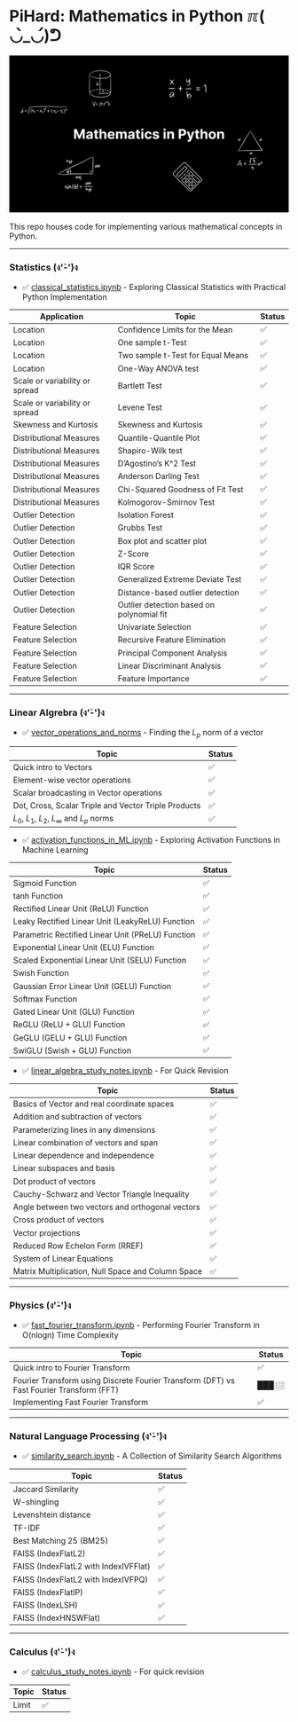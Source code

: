 # PiHard: Mathematics in Python ℼ( ◡̀_◡́)ᕤ

![PiHard: Mathematics in Python](https://github.com/PragyanSubedi/MathInPython/blob/main/assets/cover.png)

This repo houses code for implementing various mathematical concepts in Python.

---

### Statistics (ง'̀-'́)ง

- ✅ <a href="https://github.com/PragyanSubedi/PiHard/blob/main/Statistics/classical_statistics.ipynb" target="__blank__">classical_statistics.ipynb</a> - Exploring Classical Statistics with Practical Python Implementation

| Application                    | Topic                                     | Status |
| ------------------------------ | ----------------------------------------- | ------ |
| Location                       | Confidence Limits for the Mean            | ✅     |
| Location                       | One sample t-Test                         | ✅     |
| Location                       | Two sample t-Test for Equal Means         | ✅     |
| Location                       | One-Way ANOVA test                        | ✅     |
| Scale or variability or spread | Bartlett Test                             | ✅     |
| Scale or variability or spread | Levene Test                               | ✅     |
| Skewness and Kurtosis          | Skewness and Kurtosis                     | ✅     |
| Distributional Measures        | Quantile-Quantile Plot                    | ✅     |
| Distributional Measures        | Shapiro-Wilk test                         | ✅     |
| Distributional Measures        | D’Agostino’s K^2 Test                     | ✅     |
| Distributional Measures        | Anderson Darling Test                     | ✅     |
| Distributional Measures        | Chi-Squared Goodness of Fit Test          | ✅     |
| Distributional Measures        | Kolmogorov-Smirnov Test                   | ✅     |
| Outlier Detection              | Isolation Forest                          | ✅     |
| Outlier Detection              | Grubbs Test                               | ✅     |
| Outlier Detection              | Box plot and scatter plot                 | ✅     |
| Outlier Detection              | Z-Score                                   | ✅     |
| Outlier Detection              | IQR Score                                 | ✅     |
| Outlier Detection              | Generalized Extreme Deviate Test          | ✅     |
| Outlier Detection              | Distance-based outlier detection          | ✅     |
| Outlier Detection              | Outlier detection based on polynomial fit | ✅     |
| Feature Selection              | Univariate Selection                      | ✅     |
| Feature Selection              | Recursive Feature Elimination             | ✅     |
| Feature Selection              | Principal Component Analysis              | ✅     |
| Feature Selection              | Linear Discriminant Analysis              | ✅     |
| Feature Selection              | Feature Importance                        | ✅     |

---

### Linear Algrebra (ง'̀-'́)ง

- ✅ <a href="https://github.com/PragyanSubedi/PiHard/blob/main/LinearAlgebra/vector_operations_and_norms.ipynb" target="__blank__">vector_operations_and_norms</a> - Finding the $L_p$ norm of a vector

| Topic                                                | Status |
| ---------------------------------------------------- | ------ |
| Quick intro to Vectors                               | ✅     |
| Element-wise vector operations                       | ✅     |
| Scalar broadcasting in Vector operations             | ✅     |
| Dot, Cross, Scalar Triple and Vector Triple Products | ✅     |
| $L_0$, $L_1$, $L_2$, $L_\infty$ and $L_p$ norms      | ✅     |

- ✅ <a href="https://github.com/PragyanSubedi/PiHard/blob/main/LinearAlgebra/activation_functions_in_ML.ipynb" target="__blank__">activation_functions_in_ML.ipynb</a> - Exploring Activation Functions in Machine Learning

| Topic                                             | Status |
| ------------------------------------------------- | ------ |
| Sigmoid Function                                  | ✅     |
| tanh Function                                     | ✅     |
| Rectified Linear Unit (ReLU) Function             | ✅     |
| Leaky Rectified Linear Unit (LeakyReLU) Function  | ✅     |
| Parametric Rectified Linear Unit (PReLU) Function | ✅     |
| Exponential Linear Unit (ELU) Function            | ✅     |
| Scaled Exponential Linear Unit (SELU) Function    | ✅     |
| Swish Function                                    | ✅     |
| Gaussian Error Linear Unit (GELU) Function        | ✅     |
| Softmax Function                                  | ✅     |
| Gated Linear Unit (GLU) Function                  | ✅     |
| ReGLU (ReLU + GLU) Function                       | ✅     |
| GeGLU (GELU + GLU) Function                       | ✅     |
| SwiGLU (Swish + GLU) Function                     | ✅     |

- ✅ <a href="https://github.com/PragyanSubedi/PiHard/blob/main/LinearAlgebra/linear_algebra_study_notes.ipynb" target="__blank__">linear_algebra_study_notes.ipynb</a> - For Quick Revision

| Topic                                              | Status |
| -------------------------------------------------- | ------ |
| Basics of Vector and real coordinate spaces        | ✅     |
| Addition and subtraction of vectors                | ✅     |
| Parameterizing lines in any dimensions             | ✅     |
| Linear combination of vectors and span             | ✅     |
| Linear dependence and independence                 | ✅     |
| Linear subspaces and basis                         | ✅     |
| Dot product of vectors                             | ✅     |
| Cauchy-Schwarz and Vector Triangle Inequality      | ✅     |
| Angle between two vectors and orthogonal vectors   | ✅     |
| Cross product of vectors                           | ✅     |
| Vector projections                                 | ✅     |
| Reduced Row Echelon Form (RREF)                    | ✅     |
| System of Linear Equations                         | ✅     |
| Matrix Multiplication, Null Space and Column Space | ✅     |

---

### Physics (ง'̀-'́)ง

- ✅ <a href="https://github.com/PragyanSubedi/PiHard/blob/main/Physics/fast_fourier_transform.ipynb" target="__blank__">fast_fourier_transform.ipynb</a> - Performing Fourier Transform in O(nlogn) Time Complexity

| Topic                                                                                    | Status |
| ---------------------------------------------------------------------------------------- | ------ |
| Quick intro to Fourier Transform                                                         | ✅     |
| Fourier Transform using Discrete Fourier Transform (DFT) vs Fast Fourier Transform (FFT) | ███░░  |
| Implementing Fast Fourier Transform                                                      | ✅     |

---

### Natural Language Processing (ง'̀-'́)ง

- ✅ <a href="https://github.com/PragyanSubedi/PiHard/blob/main/NaturalLanguageProcessing/similarity_search.ipynb" target="__blank__">similarity_search.ipynb</a> - A Collection of Similarity Search Algorithms

| Topic                                 | Status |
| ------------------------------------- | ------ |
| Jaccard Similarity                    | ✅     |
| W-shingling                           | ✅     |
| Levenshtein distance                  | ✅     |
| TF-IDF                                | ✅     |
| Best Matching 25 (BM25)               | ✅     |
| FAISS (IndexFlatL2)                   | ✅     |
| FAISS (IndexFlatL2 with IndexIVFFlat) | ✅     |
| FAISS (IndexFlatL2 with IndexIVFPQ)   | ✅     |
| FAISS (IndexFlatIP)                   | ✅     |
| FAISS (IndexLSH)                      | ✅     |
| FAISS (IndexHNSWFlat)                 | ✅     |

---

### Calculus (ง'̀-'́)ง

- ✅ <a href="https://github.com/PragyanSubedi/PiHard/blob/main/Calculus/calculus_study_notes.ipynb" target="__blank__">calculus_study_notes.ipynb</a> - For quick revision

| Topic | Status |
| ----- | ------ |
| Limit | ✅     |
